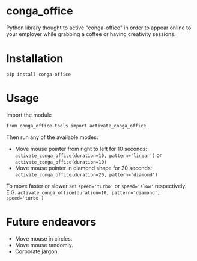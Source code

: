 # conga_office
Python library thought to active "conga-office" in order to appear online to your employer while grabbing a coffee or  having creativity sessions.

# Installation
`pip install conga-office`

# Usage
Import the module

`from conga_office.tools import activate_conga_office`

Then run any of the available modes:
* Move mouse pointer from right to left for 10 seconds: `activate_conga_office(duration=10, pattern='linear')` or `activate_conga_office(duration=10)` 
* Move mouse pointer in diamond shape for 20 seconds: `activate_conga_office(duration=20, pattern='diamond')`

To move faster or slower set `speed='turbo'` or `speed='slow'` respectively. E.G.
`activate_conga_office(duration=10, pattern='diamond', speed='turbo')`

# Future endeavors
* Move mouse in circles.
* Move mouse randomly.
* Corporate jargon.